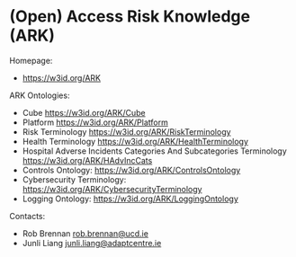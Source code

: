 # (Open) Access Risk Knowledge (ARK)

Homepage:

- https://w3id.org/ARK

ARK Ontologies:

- Cube <https://w3id.org/ARK/Cube>
- Platform <https://w3id.org/ARK/Platform>
- Risk Terminology <https://w3id.org/ARK/RiskTerminology>
- Health Terminology <https://w3id.org/ARK/HealthTerminology>
- Hospital Adverse Incidents Categories And Subcategories Terminology <https://w3id.org/ARK/HAdvIncCats>
- Controls Ontology: <https://w3id.org/ARK/ControlsOntology>
- Cybersecurity Terminology: <https://w3id.org/ARK/CybersecurityTerminology>
- Logging Ontology: <https://w3id.org/ARK/LoggingOntology>

Contacts:

- Rob Brennan <rob.brennan@ucd.ie>
- Junli Liang <junli.liang@adaptcentre.ie>
